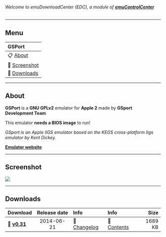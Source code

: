 ###### Welcome to emuDownloadCenter (EDC), a module of [**emuControlCenter**](https://github.com/PhoenixInteractiveNL/emuControlCenter/wiki/)
***
## Menu
| **GSPort** |
|:---------|
| :clipboard: [About](#about) |
| :sunrise: [Screenshot](#screenshot) |
| :floppy_disk: [Downloads](#downloads) |
***
## About
**GSPort** is a **GNU GPLv2** emulator for **Apple 2** made by **GSport Development Team**

This emulator **needs a BIOS image** to run!

_GSport is an Apple IIGS emulator based on the KEGS cross-platform IIgs emulator by Kent Dickey._

[**Emulator website**](http://gsport.sourceforge.net/index.html)
***
## Screenshot
![](https://raw.githubusercontent.com/PhoenixInteractiveNL/emuDownloadCenter/master/hooks/gsport/gsport_screen.jpg)
***
## Downloads
| Download | Release date  | Info       | Info       | Size       |
|:---------|:-------------:|:-----------|:-----------|-----------:|
| :floppy_disk: [**v0.31**](https://github.com/PhoenixInteractiveNL/edc-repo0002/raw/master/gsport/0.31.7z) | 2014-06-21 | :page_facing_up: [Changelog](https://github.com/PhoenixInteractiveNL/edc-repo0002/blob/master/gsport/0.31_changelog.txt) | :mag_right: [Contents](https://github.com/PhoenixInteractiveNL/edc-repo0002/blob/master/gsport/0.31_contents.txt) | 1689 KB |

